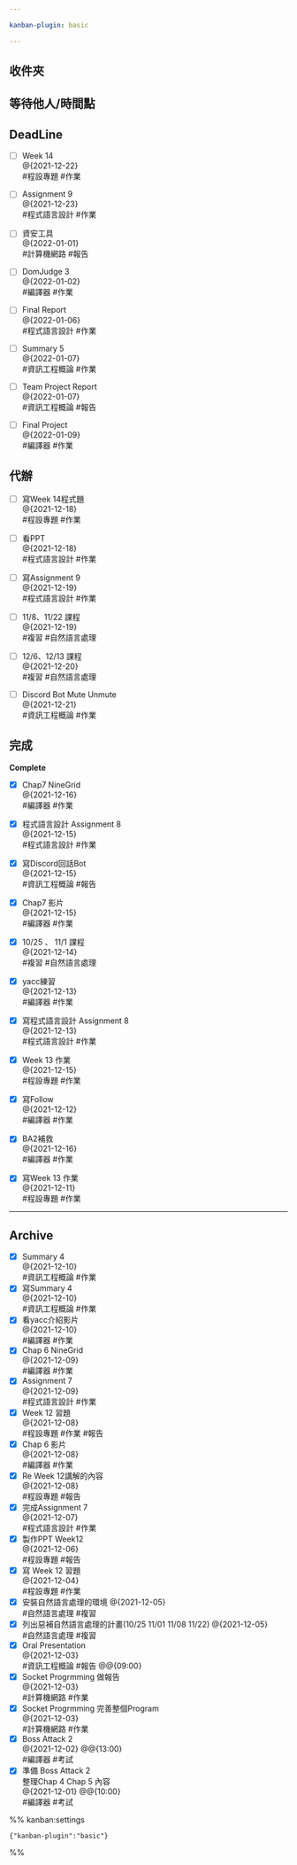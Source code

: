 ```yaml
---

kanban-plugin: basic

---
```


## 收件夾



## 等待他人/時間點



## DeadLine

- [ ] Week 14<br>@{2021-12-22}<br>#程設專題 #作業
- [ ] Assignment 9<br>@{2021-12-23}<br>#程式語言設計 #作業
- [ ] 資安工具<br>@{2022-01-01}<br>#計算機網路 #報告
- [ ] DomJudge 3<br>@{2022-01-02}<br>#編譯器 #作業
- [ ] Final Report<br>@{2022-01-06}<br>#程式語言設計 #作業
- [ ] Summary 5<br>@{2022-01-07}<br>#資訊工程概論 #作業
- [ ] Team Project Report<br>@{2022-01-07}<br>#資訊工程概論 #報告
- [ ] Final Project<br>@{2022-01-09}<br>#編譯器 #作業


## 代辦

- [ ] 寫Week 14程式題<br>@{2021-12-18}<br>#程設專題 #作業
- [ ] 看PPT<br>@{2021-12-18}<br>#程式語言設計 #作業
- [ ] 寫Assignment 9<br>@{2021-12-19}<br>#程式語言設計 #作業
- [ ] 11/8、11/22 課程<br>@{2021-12-19}<br>#複習 #自然語言處理
- [ ] 12/6、12/13 課程<br>@{2021-12-20}<br>#複習 #自然語言處理
- [ ] Discord Bot Mute Unmute<br>@{2021-12-21}<br>#資訊工程概論 #作業


## 完成

**Complete**
- [x] Chap7 NineGrid<br>@{2021-12-16}<br>#編譯器 #作業
- [x] 程式語言設計 Assignment 8<br>@{2021-12-15}<br>#程式語言設計 #作業
- [x] 寫Discord回話Bot<br>@{2021-12-15}<br>#資訊工程概論 #報告
- [x] Chap7 影片<br>@{2021-12-15}<br>#編譯器 #作業
- [x] 10/25 、 11/1 課程<br>@{2021-12-14}<br>#複習 #自然語言處理
- [x] yacc練習<br>@{2021-12-13}<br>#編譯器 #作業
- [x] 寫程式語言設計 Assignment 8<br>@{2021-12-13}<br>#程式語言設計 #作業
- [x] Week 13 作業<br>@{2021-12-15}<br>#程設專題 #作業
- [x] 寫Follow<br>@{2021-12-12}<br>#編譯器 #作業
- [x] BA2補救<br>@{2021-12-16}<br>#編譯器 #作業
- [x] 寫Week 13 作業<br>@{2021-12-11}<br>#程設專題 #作業


***

## Archive

- [x] Summary 4<br>@{2021-12-10}<br>#資訊工程概論 #作業
- [x] 寫Summary 4<br>@{2021-12-10}<br>#資訊工程概論 #作業
- [x] 看yacc介紹影片<br>@{2021-12-10}<br>#編譯器 #作業
- [x] Chap 6 NineGrid<br>@{2021-12-09}<br>#編譯器 #作業
- [x] Assignment 7<br>@{2021-12-09}<br>#程式語言設計 #作業
- [x] Week 12 習題<br>@{2021-12-08}<br>#程設專題 #作業 #報告
- [x] Chap 6 影片<br>@{2021-12-08}<br>#編譯器 #作業
- [x] Re Week 12講解的內容<br>@{2021-12-08}<br>#程設專題 #報告
- [x] 完成Assignment 7<br>@{2021-12-07}<br>#程式語言設計 #作業
- [x] 製作PPT Week12<br>@{2021-12-06}<br>#程設專題 #報告
- [x] 寫 Week 12 習題<br>@{2021-12-04}<br>#程設專題 #作業
- [x] 安裝自然語言處理的環境 @{2021-12-05}<br>#自然語言處理 #複習
- [x] 列出惡補自然語言處理的計畫(10/25 11/01 11/08 11/22) @{2021-12-05}<br>#自然語言處理 #複習
- [x] Oral Presentation<br>@{2021-12-03}<br>#資訊工程概論 #報告 @@{09:00}
- [x] Socket Progrmming 做報告<br>@{2021-12-03} <br>#計算機網路 #作業
- [x] Socket Progrmming 完善整個Program<br>@{2021-12-03} <br>#計算機網路 #作業
- [x] Boss Attack 2<br>@{2021-12-02}  @@{13:00}<br>#編譯器 #考試
- [x] 準備 Boss Attack 2 <br>整理Chap 4 Chap 5 內容<br>@{2021-12-01}  @@{10:00}<br>#編譯器 #考試

%% kanban:settings
```
{"kanban-plugin":"basic"}
```
%%